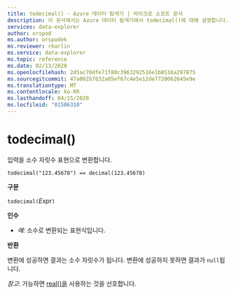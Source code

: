```yaml
---
title: todecimal() - Azure 데이터 탐색기 | 마이크로 소프트 문서
description: 이 문서에서는 Azure 데이터 탐색기에서 todecimal()에 대해 설명합니다.
services: data-explorer
author: orspod
ms.author: orspodek
ms.reviewer: rkarlin
ms.service: data-explorer
ms.topic: reference
ms.date: 02/13/2020
ms.openlocfilehash: 2d5ac70dfe71f80c3963292516e1b8516a297875
ms.sourcegitcommit: 47a002b7032a05ef67c4e5e12de7720062645e9e
ms.translationtype: MT
ms.contentlocale: ko-KR
ms.lasthandoff: 04/15/2020
ms.locfileid: "81506310"
---
```

# <a name="todecimal"></a>todecimal()

입력을 소수 자릿수 표현으로 변환합니다.

```kusto
todecimal("123.45678") == decimal(123.45678)
```

**구문**

`todecimal(`*Expr*`)`

**인수**

* *예:* 소수로 변환되는 표현식입니다. 

**반환**

변환에 성공하면 결과는 소수 자릿수가 됩니다.
변환에 성공하지 못하면 결과가 `null`됩니다.
 
*참고*: 가능하면 [real()을](./scalar-data-types/real.md) 사용하는 것을 선호합니다.